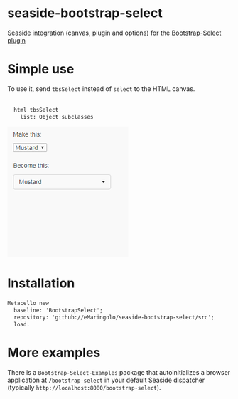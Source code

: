 # seaside-bootstrap-select
[Seaside](https://github.com/SeasideSt/Seaside) integration (canvas, plugin and options) for the [Bootstrap-Select plugin](https://github.com/snapappointments/bootstrap-select)

# Simple use

To use it, send `tbsSelect` instead of `select` to the HTML canvas.

```smalltalk

  html tbsSelect
    list: Object subclasses
```

![Screenshot](/example.gif?raw=true "Example")

# Installation

```smalltalk
Metacello new 
  baseline: 'BootstrapSelect'; 
  repository: 'github://eMaringolo/seaside-bootstrap-select/src';
  load.
```

# More examples

There is a `Bootstrap-Select-Examples` package that autoinitializes a browser application at `/bootstrap-select` in your default Seaside dispatcher (typically `http://localhost:8080/bootstrap-select`).





